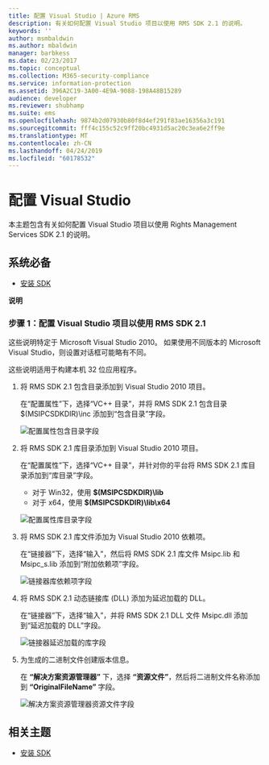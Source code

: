 ```yaml
---
title: 配置 Visual Studio | Azure RMS
description: 有关如何配置 Visual Studio 项目以使用 RMS SDK 2.1 的说明。
keywords: ''
author: msmbaldwin
ms.author: mbaldwin
manager: barbkess
ms.date: 02/23/2017
ms.topic: conceptual
ms.collection: M365-security-compliance
ms.service: information-protection
ms.assetid: 396A2C19-3A00-4E9A-9088-198A48B15289
audience: developer
ms.reviewer: shubhamp
ms.suite: ems
ms.openlocfilehash: 9874b2d07930b80f8d4ef291f83ae16356a3c191
ms.sourcegitcommit: fff4c155c52c9ff20bc4931d5ac20c3ea6e2ff9e
ms.translationtype: MT
ms.contentlocale: zh-CN
ms.lasthandoff: 04/24/2019
ms.locfileid: "60178532"
---
```

# <a name="configure-visual-studio"></a>配置 Visual Studio

本主题包含有关如何配置 Visual Studio 项目以使用 Rights Management Services SDK 2.1 的说明。

## <a name="prerequisites"></a>系统必备

-   [安装 SDK](install-the-rms-sdk.md)

**说明**

### <a name="step-1-configure-a-visual-studio-project-to-use-rmssdk21"></a>步骤 1：配置 Visual Studio 项目以使用 RMS SDK 2.1

这些说明特定于 Microsoft Visual Studio 2010。 如果使用不同版本的 Microsoft Visual Studio，则设置对话框可能略有不同。

这些说明适用于构建本机 32 位应用程序。

1.  将 RMS SDK 2.1 包含目录添加到 Visual Studio 2010 项目。

    在“配置属性”下，选择“VC++ 目录”，并将 RMS SDK 2.1 包含目录 $(MSIPCSDKDIR)\\inc 添加到“包含目录”字段。

    ![配置属性包含目录字段](../media/include_directories.png)

2.  将 RMS SDK 2.1 库目录添加到 Visual Studio 2010 项目。

    在“配置属性”下，选择“VC++ 目录”，并针对你的平台将 RMS SDK 2.1 库目录添加到“库目录”字段。

    -   对于 Win32，使用 **$(MSIPCSDKDIR)\\lib**
    -   对于 x64，使用 **$(MSIPCSDKDIR)\\lib\\x64**

    ![配置属性库目录字段](../media/library_directories.png)

3.  将 RMS SDK 2.1 库文件添加为 Visual Studio 2010 依赖项。

    在“链接器”下，选择“输入”，然后将 RMS SDK 2.1 库文件 Msipc.lib 和 Msipc\_s.lib 添加到“附加依赖项”字段。

    ![链接器库依赖项字段](../media/additional_dependencies.png)

4.  将 RMS SDK 2.1 动态链接库 (DLL) 添加为延迟加载的 DLL。

    在“链接器”下，选择“输入”，并将 RMS SDK 2.1 DLL 文件 Msipc.dll 添加到“延迟加载的 DLL”字段。

    ![链接器延迟加载的库字段](../media/delay_loaded.png)

5.  为生成的二进制文件创建版本信息。

    在 **“解决方案资源管理器”** 下，选择 **“资源文件”**，然后将二进制文件名称添加到 **“OriginalFileName”** 字段。

    ![解决方案资源管理器资源文件字段](../media/original_file_name.png)

## <a name="related-topics"></a>相关主题

* [安装 SDK](install-the-rms-sdk.md)
